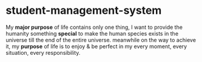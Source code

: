 # student-management-system

My **major purpose** of life contains only one thing, I want to provide the humanity something **special** to make the human species exists in the universe till the end of the entire universe. meanwhile on the way to achieve it, my **purpose** of life is to enjoy & be perfect in my every moment, every situation, every responsibility.
